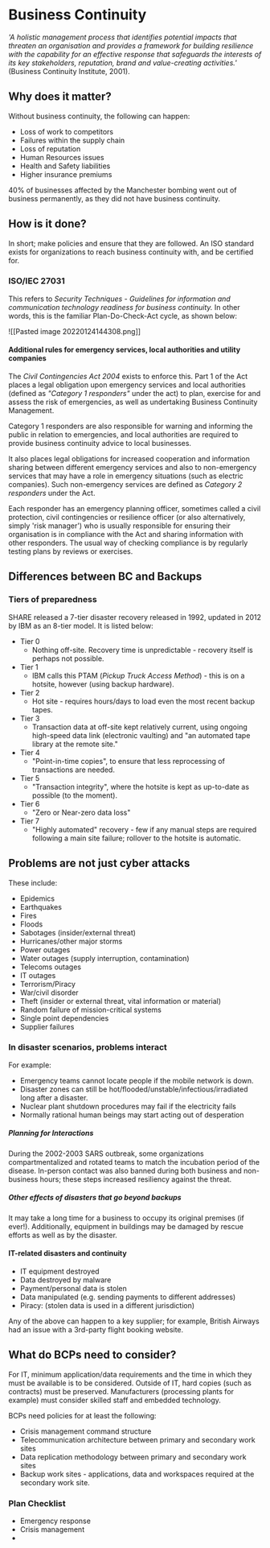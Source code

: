 # Business Continuity

*'A holistic management process that identifies potential impacts that threaten an organisation and provides a framework for building resilience with the capability for an effective response that safeguards the interests of its key stakeholders, reputation, brand and value-creating activities.'* (Business Continuity Institute, 2001).

## Why does it matter?

Without business continuity, the following can happen:
- Loss of work to competitors
- Failures within the supply chain
- Loss of reputation
- Human Resources issues
- Health and Safety liabilities
- Higher insurance premiums

40% of businesses affected by the Manchester bombing went out of business permanently, as they did not have business continuity.

## How is it done?

In short; make policies and ensure that they are followed. An ISO standard exists for organizations to reach business continuity with, and be certified for.

### ISO/IEC 27031

This refers to *Security Techniques - Guidelines for information and communication technology readiness for business continuity.* In other words, this is the familiar Plan-Do-Check-Act cycle, as shown below:

![[Pasted image 20220124144308.png]]

#### Additional rules for emergency services, local authorities and utility companies

The *Civil Contingencies Act 2004* exists to enforce this. Part 1 of the Act places a legal obligation upon emergency services and local authorities (defined as *"Category 1 responders"* under the act) to plan, exercise for and assess the risk of emergencies, as well as undertaking Business Continuity Management.

Category 1 responders are also responsible for warning and informing the public in relation to emergencies, and local authorities are required to provide business continuity advice to local businesses.

It also places legal obligations for increased cooperation and information sharing between different emergency services and also to non-emergency services that may have a role in emergency situations (such as electric companies). Such non-emergency services are defined as *Category 2 responders* under the Act.

Each responder has an emergency planning officer, sometimes called a civil protection, civil contingencies or resilience officer (or also alternatively, simply 'risk manager') who is usually responsible for ensuring their organisation is in compliance with the Act and sharing information with other responders. The usual way of checking compliance is by regularly testing plans by reviews or exercises.

## Differences between BC and Backups

### Tiers of preparedness

SHARE released a 7-tier disaster recovery released in 1992, updated in 2012 by IBM as an 8-tier model. It is listed below:

- Tier 0
	- Nothing off-site. Recovery time is unpredictable - recovery itself is perhaps not possible.
- Tier 1
	- IBM calls this PTAM (*Pickup Truck Access Method*) - this is on a hotsite, however (using backup hardware).
-  Tier 2
	- Hot site - requires hours/days to load even the most recent backup tapes.
- Tier 3
	- Transaction data at off-site kept relatively current, using ongoing high-speed data link (electronic vaulting) and "an automated tape library at the remote site."
- Tier 4
	- "Point-in-time copies", to ensure that less reprocessing of transactions are needed.
- Tier 5
	- "Transaction integrity", where the hotsite is kept as up-to-date as possible (to the moment).
- Tier 6
	- "Zero or Near-zero data loss"
- Tier 7
	- "Highly automated" recovery - few if any manual steps are required following a main site failure; rollover to the hotsite is automatic.

## Problems are not just cyber attacks

These include:
- Epidemics
- Earthquakes
- Fires
- Floods
- Sabotages (insider/external threat)
- Hurricanes/other major storms
- Power outages
- Water outages (supply interruption, contamination)
- Telecoms outages
- IT outages
- Terrorism/Piracy
- War/civil disorder
- Theft (insider or external threat, vital information or material)
- Random failure of mission-critical systems
- Single point dependencies
- Supplier failures

### In disaster scenarios, problems interact

For example:

- Emergency teams cannot locate people if the mobile network is down.
- Disaster zones can still be hot/flooded/unstable/infectious/irradiated long after a disaster.
- Nuclear plant shutdown procedures may fail if the electricity fails
- Normally rational human beings may start acting out of desperation

##### Planning for Interactions

During the 2002-2003 SARS outbreak, some organizations compartmentalized and rotated teams to match the incubation period of the disease. In-person contact was also banned during both business and non-business hours; these steps increased resiliency against the threat.

##### Other effects of disasters that go beyond backups

It may take a long time for a business to occupy its original premises (if ever!). Additionally, equipment in buildings may be damaged by rescue efforts as well as by the disaster.

#### IT-related disasters and continuity

- IT equipment destroyed
- Data destroyed by malware
- Payment/personal data is stolen
- Data manipulated (e.g. sending payments to different addresses)
- Piracy: (stolen data is used in a different jurisdiction)

Any of the above can happen to a key supplier; for example, British Airways had an issue with a 3rd-party flight booking website.

## What do BCPs need to consider?

For IT, minimum application/data requirements and the time in which they must be available is to be considered. Outside of IT, hard copies (such as contracts) must be preserved. Manufacturers (processing plants for example) must consider skilled staff and embedded technology.

BCPs need policies for at least the following:
- Crisis management command structure
- Telecommunication architecture between primary and secondary work sites
- Data replication methodology between primary and secondary work sites
- Backup work sites - applications, data and workspaces required at the secondary work site.

### Plan Checklist

- Emergency response
- Crisis management
- 




